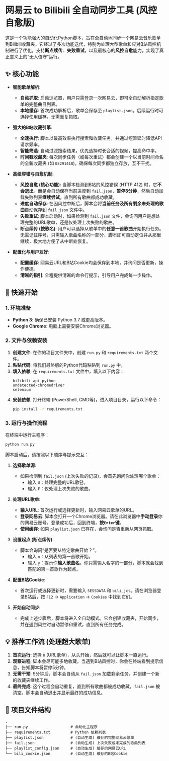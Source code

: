 # 网易云 to Bilibili 全自动同步工具 (风控自愈版)

这是一个功能强大的自动化Python脚本，旨在全自动地同步一个网易云音乐歌单到Bilibili收藏夹。它经过了多次功能迭代，特别为处理大型歌单和应对B站风控机制进行了优化，支持**断点续传**、**失败重试**，以及最核心的**风控自愈**能力，实现了真正意义上的“无人值守”运行。

## ✨ 核心功能

- **智能歌单解析**:
    - **自动抓取**: 启动浏览器，用户只需登录一次网易云，即可全自动解析指定歌单的完整曲目列表。
    - **本地缓存**: 首次成功解析后，歌单会保存至 `playlist.json`。后续运行时可选择使用缓存，无需重复抓取。

- **强大的B站收藏引擎**:
    - **全速执行**: 脚本以最高效率执行搜索和收藏任务，并通过短暂延时降低API请求频率。
    - **智能筛选**: 自动过滤搜索结果，优先选择时长合适的视频，提高命中率。
    - **时间戳收藏夹**: 每次同步任务（或每次重试）都会创建一个以当前时间命名的全新收藏夹 (如 `08291418`)，确保每次同步都独立存放，互不干扰。

- **高级容错与自愈机制**:
    - **风控自愈 (核心功能)**: 当脚本检测到B站的风控错误 (HTTP 412) 时，它**不会退出**。而是会自动保存当前进度到 `fail.json`，**暂停5分钟**，然后自动加载失败列表**继续尝试**，直到所有歌曲都成功收藏。
    - **进度自动保存**: 在因风控中断后，脚本会将**当前任务及所有剩余未处理的歌曲**自动保存到 `fail.json` 文件中。
    - **失败重试**: 脚本启动时，如果检测到 `fail.json` 文件，会询问用户是想处理完整的URL歌单，还是仅处理上次失败的歌曲。
    - **断点续传 (按歌名)**: 用户可以选择从歌单中的**任意一首歌曲**开始执行任务。无需记住序号，只需输入歌曲名称的一部分，脚本即可自动定位并从那里继续，极大地方便了从中断处恢复。

- **配置化与用户友好**:
    - **配置缓存**: 网易云URL和B站Cookie均会保存到本地，并询问是否更新，操作便捷。
    - **清晰的指引**: 全程提供清晰的命令行提示，引导用户完成每一步操作。

## 🚀 快速开始

### 1. 环境准备

- **Python 3**: 确保已安装 Python 3.7 或更高版本。
- **Google Chrome**: 电脑上需要安装Chrome浏览器。

### 2. 文件与依赖安装

1.  **创建文件**: 在你的项目文件夹中，创建 `run.py` 和 `requirements.txt` 两个文件。
2.  **粘贴代码**: 将我们最终版的Python代码粘贴到 `run.py` 中。
3.  **填入依赖**: 在 `requirements.txt` 文件中，填入以下内容：
    ```
    bilibili-api-python
    undetected-chromedriver
    selenium
    ```
4.  **安装依赖**: 打开终端 (PowerShell, CMD等)，进入项目目录，运行以下命令：
    ```bash
    pip install -r requirements.txt
    ```

### 3. 运行与操作流程

在终端中运行主程序：
```bash
python run.py
```

脚本启动后，请按照以下顺序与提示交互：

1.  **选择歌单源**:
    - 如果检测到 `fail.json` (上次失败的记录)，会首先询问你处理哪个歌单：
        - 输入 `U`：处理完整的URL歌단。
        - 输入 `F`：仅处理上次失败的歌曲。

2.  **处理URL歌单**:
    - **输入URL**: 首次运行或选择更新时，输入网易云歌单的URL。
    - **登录网易云**: 脚本会打开一个Chrome浏览器。请在此浏览器中**手动登录**你的网易云账号。登录成功后，回到终端，**按`Enter`键**。
    - **使用缓存**: 如果 `playlist.json` 已存在，会询问是否重新从网页抓取。

3.  **设置起点 (断点续传)**:
    - 脚本会询问“是否要从特定歌曲开始？”。
        - 输入 `n`：从列表的第一首歌开始。
        - 输入 `y`：提示你**输入歌曲名**。你只需输入名字的一部分，脚本就会找到匹配的第一首歌作为起点。

4.  **配置B站Cookie**:
    - 首次运行或选择更新时，需要输入 `SESSDATA` 和 `bili_jct`。请在浏览器登录B站后，按 `F12` -> `Application` -> `Cookies` 中找到它们。

5.  **开始自动同步**:
    - 完成上述步骤后，脚本将进入全自动模式。它会创建收藏夹，开始同步，并在遇到风控时自动暂停和重试，直到所有任务完成。

## 💡 推荐工作流 (处理超大歌单)

1.  **首次运行**: 选择 `U` (URL歌单)，从头开始，然后就可以让脚本一直运行。
2.  **观察进程**: 脚本会尽可能多地收藏。当遇到B站风控时，你会在终端看到提示信息，告知脚本将暂停5分钟。
3.  **无需干预**: 5分钟后，脚本会自动从 `fail.json` 加载剩余任务，并创建一个新的收藏夹继续工作。
4.  **最终完成**: 这个过程会自动重复，直到所有歌曲都被成功收藏，`fail.json` 被清空，脚本会自动退出并显示最终的成功信息。

## 📁 项目文件结构

```
.
├── run.py                   # 自动化主程序
├── requirements.txt         # Python 依赖列表
├── playlist.json            # (自动生成) 缓存的完整网易云歌单
├── fail.json                # (自动生成) 上次失败或未完成的歌曲列表
├── playlist_config.json     # (自动生成) 缓存的网易云URL
└── bili_cookie.json         # (自动生成) 缓存的B站Cookie
```